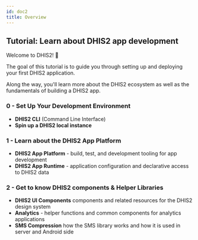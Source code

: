 ```yaml
---
id: doc2
title: Overview
---
```


## Tutorial: Learn about DHIS2 app development

Welcome to DHIS2! 🎊

The goal of this tutorial is to guide you through setting up and deploying your first DHIS2 application. 

Along the way, you'll learn more about the DHIS2 ecosystem as well as the fundamentals of building a DHIS2 app.

### 0 - Set Up Your Development Environment 
* **DHIS2 CLI** (Command Line Interface)
* **Spin up a DHIS2 local instance**

### 1 - Learn about the DHIS2 App Platform 
* **DHIS2 App Platform** - build, test, and development tooling for app development
* **DHIS2 App Runtime** - application configuration and declarative access to DHIS2 data

### 2 - Get to know DHIS2 components & Helper Libraries 
* **DHIS2 UI Components** components and related resources for the DHIS2 design system 
* **Analytics** - helper functions and common components for analytics applications
* **SMS Compression** how the SMS library works and how it is used in server and Android side
